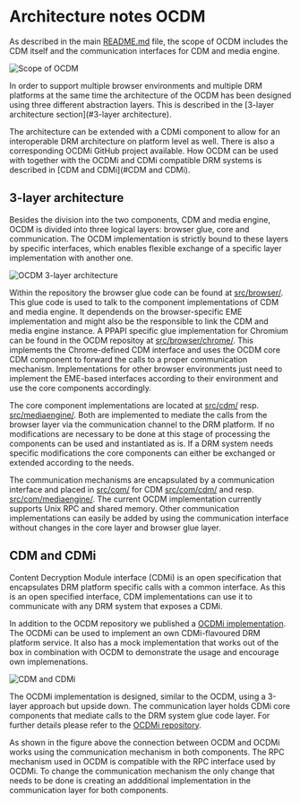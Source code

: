 # Architecture notes OCDM

As described in the main [README.md](../README.md) file, the scope of OCDM includes the CDM itself and the communication interfaces for CDM and media engine.

![Scope of OCDM](hhttps://raw.githubusercontent.com/fraunhoferfokus/open-content-decryption-module/master/docs/img/ocdm_scope.png "Scope of OCDM")

In order to support multiple browser environments and multiple DRM platforms at the same time the architecture of the OCDM has been designed using three different abstraction layers. This is described in the [3-layer architecture section](#3-layer architecture).

The architecture can be extended with a CDMi component to allow for an interoperable DRM architecture on platform level as well. There is also a corresponding OCDMi GitHub project available. How OCDM can be used with together with the OCDMi and CDMi compatible DRM systems is described in [CDM and CDMi](#CDM and CDMi).

## <a name="3-layer architecture"></a>3-layer architecture

Besides the division into the two components, CDM and media engine, OCDM is divided into three logical layers: browser glue, core and communication. The OCDM implementation is strictly bound to these layers by specific interfaces, which enables flexible exchange of a specific layer implementation with another one.

![OCDM 3-layer architecture](hhttps://raw.githubusercontent.com/fraunhoferfokus/open-content-decryption-module/master/docs/img/arch_layer_approach.png "OCDM 3-layer architecture")

Within the repository the browser glue code can be found at [src/browser/](../src/browser/). This glue code is used to talk to the component implementations of CDM and media engine. It dependends on the browser-specific EME implementation and might also be the responsible to link the CDM and  media engine instance. A PPAPI specific glue implementation for Chromium can be found in the OCDM repositoy at [src/browser/chrome/](../src/browser/chrome/). This implements the Chrome-defined CDM interface and uses the OCDM core CDM component to forward the calls to a proper communication mechanism.
Implementations for other browser environments just need to implement the EME-based interfaces according to their environment and use the core components accordingly.

The core component implementations are located at [src/cdm/](../src/cdm/) resp. [src/mediaengine/](../src/mediaengine/). Both are implemented to mediate the calls from the browser layer via the communication channel to the DRM platform. If no modifications are necessary to be done at this stage of processing the components can be used and instantiated as is. If a DRM system needs specific modifications the core components can either be exchanged or extended according to the needs.

The communication mechanisms are encapsulated by a communication interface and placed in [src/com/](../src/com/) for CDM [src/com/cdm/](../src/com/cdm/) and resp. [src/com/mediaengine/](../src/com/mediaengine/). The current OCDM implementation currently supports Unix RPC and shared memory. Other communication implementations can easily be added by using the communication interface without changes in the core layer and browser glue layer.

## <a name="CDM and CDMi"></a>CDM and CDMi

Content Decryption Module interface (CDMi) is an open specification that encapsulates DRM platform specific calls with a common interface. As this is an open specified interface, CDM implementations can use it to communicate with any DRM system that exposes a CDMi.

In addition to the OCDM repository we published a [OCDMi implementation](https://github.com/fraunhoferfokus/open-content-decryption-module-cdmi). The OCDMi can be used to implement an own CDMi-flavoured DRM platform service. It also has a mock implementation that works out of the box in combination with OCDM to demonstrate the usage and encourage own implemenations.

![CDM and CDMi](hhttps://raw.githubusercontent.com/fraunhoferfokus/open-content-decryption-module/master/docs/img/arch_cdm_cdmi.png "CDM and CDMi")

The OCDMi implementation is designed, similar to the OCDM, using a 3-layer approach but upside down. The communication layer holds CDMi core components that mediate calls to the DRM system glue code layer. For further details please refer to the [OCDMi repository](https://github.com/fraunhoferfokus/open-content-decryption-module-cdmi).

As shown in the figure above the connection between OCDM and OCDMi works using the communication mechanism in both components. The RPC mechanism used in OCDM is compatible with the RPC interface used by OCDMi. To change the communication mechanism the only change that needs to be done is creating an addditional implementation in the communication layer for both components.